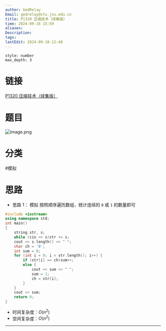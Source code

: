 ```yaml
---
author: GedRelay
Email: gedrelay@stu.jnu.edu.cn
title: P1320 压缩技术（续集版）
time: 2024-09-16 15:59
aliases: 
Description: 
tags: 
lastEdit: 2024-09-18-12:48
---
```


```toc
style: number
max_depth: 3
```

# 链接
[P1320 压缩技术（续集版）](https://www.luogu.com.cn/problem/P1320) 

# 题目
![image.png](https://ged-pic-bed.oss-cn-guangzhou.aliyuncs.com/img/202409161559452.png)


# 分类
#模拟 

# 思路
- 思路 1：
模拟
按照顺序遍历数组，统计连续的 `0` 或 `1` 的数量即可


```cpp
#include <iostream>
using namespace std;
int main()
{
	string str, s;
	while (cin >> s)str += s;
	cout << s.length() << " ";
	char ch = '0';
	int sum = 0;
	for (int i = 0; i < str.length(); i++) {
		if (str[i] == ch)sum++;
		else {
			cout << sum << " ";
			sum = 1;
			ch = str[i];
		}
	}
	cout << sum;
	return 0;
}
```


- 时间复杂度：${O\left( n^{2}  \right)  }$ 
- 空间复杂度：${O\left( n^{2}  \right)  }$ 


---

